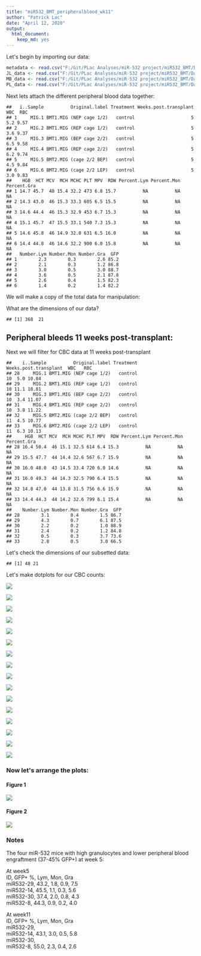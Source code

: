 ```yaml
---
title: "miR532_BMT_peripheralblood_wk11"
author: "Patrick Lac"
date: "April 12, 2020"
output: 
  html_document: 
    keep_md: yes
---
```






Let's begin by importing our data:


```r
metadata <- read.csv("F:/Git/PLac Analyses/miR-532 project/miR532_BMT/Data/200412_MetaData.csv")
JL_data <- read.csv("F:/Git/PLac Analyses/miR-532 project/miR532_BMT/Data/200412_JL_Data.csv")
MB_data <- read.csv("F:/Git/PLac Analyses/miR-532 project/miR532_BMT/Data/200412_MB_Data.csv")
PL_data <- read.csv("F:/Git/PLac Analyses/miR-532 project/miR532_BMT/Data/200412_PL_Data.csv")
```

Next lets attach the different peripheral blood data together:

```
##   ï..Sample          Original.label Treatment Weeks.post.transplant WBC  RBC
## 1     MIG.1 BMT1.MIG (NEP cage 1/2)   control                     5 5.2 9.57
## 2     MIG.2 BMT1.MIG (REP cage 1/2)   control                     5 3.6 9.37
## 3     MIG.3 BMT1.MIG (BEP cage 2/2)   control                     5 6.5 9.58
## 4     MIG.4 BMT1.MIG (REP cage 2/2)   control                     5 6.2 9.74
## 5     MIG.5 BMT2.MIG (cage 2/2 BEP)   control                     5 4.5 9.84
## 6     MIG.6 BMT2.MIG (cage 2/2 LEP)   control                     5 3.0 9.83
##    HGB  HCT MCV  MCH MCHC PLT MPV  RDW Percent.Lym Percent.Mon Percent.Gra
## 1 14.7 45.7  48 15.4 32.2 473 6.8 15.7          NA          NA          NA
## 2 14.3 43.0  46 15.3 33.3 605 6.5 15.5          NA          NA          NA
## 3 14.6 44.4  46 15.3 32.9 453 6.7 15.3          NA          NA          NA
## 4 15.1 45.7  47 15.5 33.1 540 7.3 15.3          NA          NA          NA
## 5 14.6 45.8  46 14.9 32.0 631 6.5 16.0          NA          NA          NA
## 6 14.4 44.8  46 14.6 32.2 900 6.0 15.8          NA          NA          NA
##   Number.Lym Number.Mon Number.Gra  GFP
## 1        2.3        0.3        2.6 85.2
## 2        2.1        0.3        1.2 86.8
## 3        3.0        0.5        3.0 88.7
## 4        3.6        0.5        2.1 87.8
## 5        2.6        0.4        1.5 82.3
## 6        1.4        0.2        1.4 82.2
```

We will make a copy of the total data for manipulation:

What are the dimensions of our data?

```
## [1] 368  21
```

## Peripheral bleeds 11 weeks post-transplant:
Next we will filter for CBC data at 11 weeks post-transplant

```
##    ï..Sample          Original.label Treatment Weeks.post.transplant  WBC   RBC
## 28     MIG.1 BMT1.MIG (NEP cage 1/2)   control                    10  5.0 10.84
## 29     MIG.2 BMT1.MIG (REP cage 1/2)   control                    10 11.1 10.81
## 30     MIG.3 BMT1.MIG (BEP cage 2/2)   control                    10  3.4 11.07
## 31     MIG.4 BMT1.MIG (REP cage 2/2)   control                    10  3.8 11.22
## 32     MIG.5 BMT2.MIG (cage 2/2 BEP)   control                    11  4.5 10.77
## 33     MIG.6 BMT2.MIG (cage 2/2 LEP)   control                    11  6.3 10.13
##     HGB  HCT MCV  MCH MCHC PLT MPV  RDW Percent.Lym Percent.Mon Percent.Gra
## 28 16.4 50.4  46 15.1 32.5 614 6.4 15.3          NA          NA          NA
## 29 15.5 47.7  44 14.4 32.6 567 6.7 15.9          NA          NA          NA
## 30 16.0 48.0  43 14.5 33.4 720 6.0 14.6          NA          NA          NA
## 31 16.0 49.3  44 14.3 32.5 790 6.4 15.5          NA          NA          NA
## 32 14.8 47.0  44 13.8 31.5 756 6.6 15.9          NA          NA          NA
## 33 14.4 44.3  44 14.2 32.6 799 6.1 15.4          NA          NA          NA
##    Number.Lym Number.Mon Number.Gra  GFP
## 28        3.1        0.4        1.5 86.7
## 29        4.3        0.7        6.1 87.5
## 30        2.2        0.2        1.0 88.9
## 31        2.4        0.2        1.2 84.8
## 32        0.5        0.3        3.7 73.6
## 33        2.8        0.5        3.0 66.5
```

Let's check the dimensions of our subsetted data:

```
## [1] 48 21
```

Let's make dotplots for our CBC counts:

![](miR532_BMT_peripheralblood_wk11_files/figure-html/wk11.WBC-1.png)<!-- -->



![](miR532_BMT_peripheralblood_wk11_files/figure-html/wk11.RBC-1.png)<!-- -->



![](miR532_BMT_peripheralblood_wk11_files/figure-html/wk11.HGB-1.png)<!-- -->



![](miR532_BMT_peripheralblood_wk11_files/figure-html/wk11.HCT-1.png)<!-- -->



![](miR532_BMT_peripheralblood_wk11_files/figure-html/wk11.PLT-1.png)<!-- -->



![](miR532_BMT_peripheralblood_wk11_files/figure-html/wk11.MCV-1.png)<!-- -->



![](miR532_BMT_peripheralblood_wk11_files/figure-html/wk11.MCH-1.png)<!-- -->



![](miR532_BMT_peripheralblood_wk11_files/figure-html/wk11.MCHC-1.png)<!-- -->



![](miR532_BMT_peripheralblood_wk11_files/figure-html/wk11.RDW-1.png)<!-- -->



![](miR532_BMT_peripheralblood_wk11_files/figure-html/wk11.MPV-1.png)<!-- -->



![](miR532_BMT_peripheralblood_wk11_files/figure-html/wk11.Percent.Lym-1.png)<!-- -->



![](miR532_BMT_peripheralblood_wk11_files/figure-html/wk11.Percent.Mon-1.png)<!-- -->



![](miR532_BMT_peripheralblood_wk11_files/figure-html/wk11.Percent.Gra-1.png)<!-- -->



![](miR532_BMT_peripheralblood_wk11_files/figure-html/wk11.Number.Lym-1.png)<!-- -->



![](miR532_BMT_peripheralblood_wk11_files/figure-html/wk11.Number.Mon-1.png)<!-- -->



![](miR532_BMT_peripheralblood_wk11_files/figure-html/wk11.Number.Gra-1.png)<!-- -->

### Now let's arrange the plots:
#### Figure 1
![](miR532_BMT_peripheralblood_wk11_files/figure-html/figure1-1.png)<!-- -->

#### Figure 2
![](miR532_BMT_peripheralblood_wk11_files/figure-html/figure2-1.png)<!-- -->

### Notes
The four miR-532 mice with high granulocytes and lower peripheral blood engraftment (37-45% GFP+) at week 5:

At week5  
ID, GFP+ %, Lym, Mon, Gra  
miR532-29, 43.2,  1.8, 0.9, 7.5  
miR532-14, 45.5, 1.1, 0.3, 5.6  
miR532-30, 37.4, 2.0, 0.8, 4.3  
miR532-8, 44.3, 0.9, 0.2, 4.0  

At week11  
ID, GFP+ %, Lym, Mon, Gra  
miR532-29,  
miR532-14, 43.1, 3.0, 0.5, 5.8  
miR532-30,  
miR532-8, 55.0, 2.3, 0.4, 2.6   

